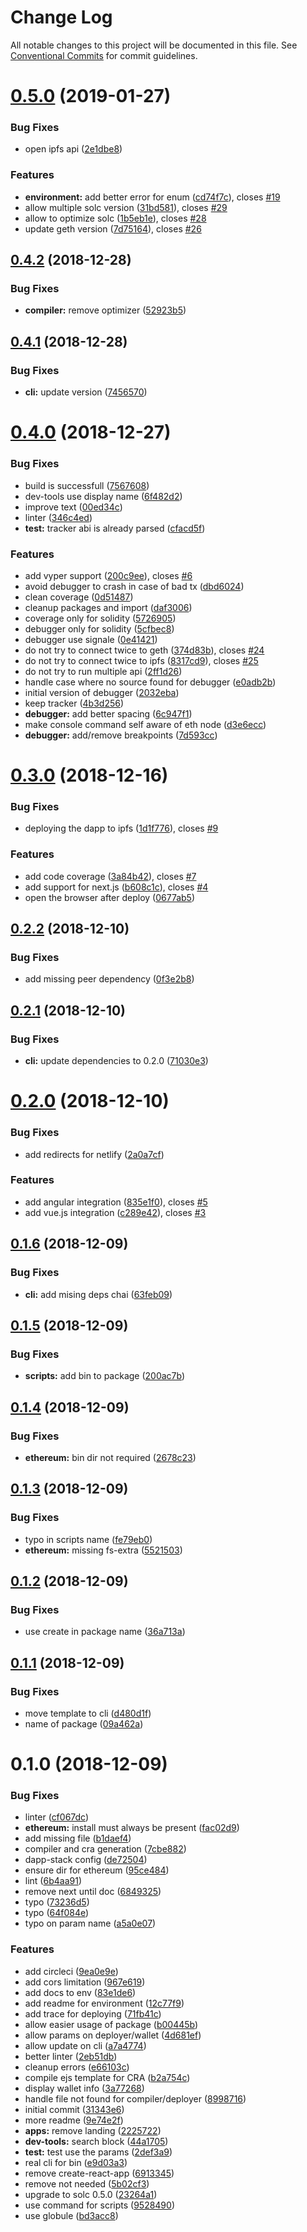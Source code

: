 # Change Log

All notable changes to this project will be documented in this file.
See [Conventional Commits](https://conventionalcommits.org) for commit guidelines.

# [0.5.0](https://github.com/Dapp-Stack/Dapp-Stack/compare/v0.4.2...v0.5.0) (2019-01-27)


### Bug Fixes

* open ipfs api ([2e1dbe8](https://github.com/Dapp-Stack/Dapp-Stack/commit/2e1dbe8))


### Features

* **environment:** add better error for enum ([cd74f7c](https://github.com/Dapp-Stack/Dapp-Stack/commit/cd74f7c)), closes [#19](https://github.com/Dapp-Stack/Dapp-Stack/issues/19)
* allow multiple solc version ([31bd581](https://github.com/Dapp-Stack/Dapp-Stack/commit/31bd581)), closes [#29](https://github.com/Dapp-Stack/Dapp-Stack/issues/29)
* allow to optimize solc ([1b5eb1e](https://github.com/Dapp-Stack/Dapp-Stack/commit/1b5eb1e)), closes [#28](https://github.com/Dapp-Stack/Dapp-Stack/issues/28)
* update geth version ([7d75164](https://github.com/Dapp-Stack/Dapp-Stack/commit/7d75164)), closes [#26](https://github.com/Dapp-Stack/Dapp-Stack/issues/26)





## [0.4.2](https://github.com/Dapp-Stack/Dapp-Stack/compare/v0.4.1...v0.4.2) (2018-12-28)


### Bug Fixes

* **compiler:** remove optimizer ([52923b5](https://github.com/Dapp-Stack/Dapp-Stack/commit/52923b5))





## [0.4.1](https://github.com/Dapp-Stack/Dapp-Stack/compare/v0.4.0...v0.4.1) (2018-12-28)


### Bug Fixes

* **cli:** update version ([7456570](https://github.com/Dapp-Stack/Dapp-Stack/commit/7456570))





# [0.4.0](https://github.com/Dapp-Stack/Dapp-Stack/compare/v0.3.0...v0.4.0) (2018-12-27)


### Bug Fixes

* build is successfull ([7567608](https://github.com/Dapp-Stack/Dapp-Stack/commit/7567608))
* dev-tools use display name ([6f482d2](https://github.com/Dapp-Stack/Dapp-Stack/commit/6f482d2))
* improve text ([00ed34c](https://github.com/Dapp-Stack/Dapp-Stack/commit/00ed34c))
* linter ([346c4ed](https://github.com/Dapp-Stack/Dapp-Stack/commit/346c4ed))
* **test:** tracker abi is already parsed ([cfacd5f](https://github.com/Dapp-Stack/Dapp-Stack/commit/cfacd5f))


### Features

* add vyper support ([200c9ee](https://github.com/Dapp-Stack/Dapp-Stack/commit/200c9ee)), closes [#6](https://github.com/Dapp-Stack/Dapp-Stack/issues/6)
* avoid debugger to crash in case of bad tx ([dbd6024](https://github.com/Dapp-Stack/Dapp-Stack/commit/dbd6024))
* clean coverage ([0d51487](https://github.com/Dapp-Stack/Dapp-Stack/commit/0d51487))
* cleanup packages and import ([daf3006](https://github.com/Dapp-Stack/Dapp-Stack/commit/daf3006))
* coverage only for solidity ([5726905](https://github.com/Dapp-Stack/Dapp-Stack/commit/5726905))
* debugger only for solidity ([5cfbec8](https://github.com/Dapp-Stack/Dapp-Stack/commit/5cfbec8))
* debugger use signale ([0e41421](https://github.com/Dapp-Stack/Dapp-Stack/commit/0e41421))
* do not try to connect twice to geth ([374d83b](https://github.com/Dapp-Stack/Dapp-Stack/commit/374d83b)), closes [#24](https://github.com/Dapp-Stack/Dapp-Stack/issues/24)
* do not try to connect twice to ipfs ([8317cd9](https://github.com/Dapp-Stack/Dapp-Stack/commit/8317cd9)), closes [#25](https://github.com/Dapp-Stack/Dapp-Stack/issues/25)
* do not try to run multiple api ([2ff1d26](https://github.com/Dapp-Stack/Dapp-Stack/commit/2ff1d26))
* handle case where no source found for debugger ([e0adb2b](https://github.com/Dapp-Stack/Dapp-Stack/commit/e0adb2b))
* initial version of debugger ([2032eba](https://github.com/Dapp-Stack/Dapp-Stack/commit/2032eba))
* keep tracker ([4b3d256](https://github.com/Dapp-Stack/Dapp-Stack/commit/4b3d256))
* **debugger:** add better spacing ([6c947f1](https://github.com/Dapp-Stack/Dapp-Stack/commit/6c947f1))
* make console command self aware of eth node ([d3e6ecc](https://github.com/Dapp-Stack/Dapp-Stack/commit/d3e6ecc))
* **debugger:** add/remove breakpoints ([7d593cc](https://github.com/Dapp-Stack/Dapp-Stack/commit/7d593cc))





# [0.3.0](https://github.com/Dapp-Stack/Dapp-Stack/compare/v0.2.2...v0.3.0) (2018-12-16)


### Bug Fixes

* deploying the dapp to ipfs ([1d1f776](https://github.com/Dapp-Stack/Dapp-Stack/commit/1d1f776)), closes [#9](https://github.com/Dapp-Stack/Dapp-Stack/issues/9)


### Features

* add code coverage ([3a84b42](https://github.com/Dapp-Stack/Dapp-Stack/commit/3a84b42)), closes [#7](https://github.com/Dapp-Stack/Dapp-Stack/issues/7)
* add support for next.js ([b608c1c](https://github.com/Dapp-Stack/Dapp-Stack/commit/b608c1c)), closes [#4](https://github.com/Dapp-Stack/Dapp-Stack/issues/4)
* open the browser after deploy ([0677ab5](https://github.com/Dapp-Stack/Dapp-Stack/commit/0677ab5))





## [0.2.2](https://github.com/Dapp-Stack/Dapp-Stack/compare/v0.2.1...v0.2.2) (2018-12-10)


### Bug Fixes

* add missing peer dependency ([0f3e2b8](https://github.com/Dapp-Stack/Dapp-Stack/commit/0f3e2b8))





## [0.2.1](https://github.com/Dapp-Stack/Dapp-Stack/compare/v0.2.0...v0.2.1) (2018-12-10)


### Bug Fixes

* **cli:** update dependencies to 0.2.0 ([71030e3](https://github.com/Dapp-Stack/Dapp-Stack/commit/71030e3))





# [0.2.0](https://github.com/Dapp-Stack/Dapp-Stack/compare/v0.1.6...v0.2.0) (2018-12-10)


### Bug Fixes

* add redirects for netlify ([2a0a7cf](https://github.com/Dapp-Stack/Dapp-Stack/commit/2a0a7cf))


### Features

* add angular integration ([835e1f0](https://github.com/Dapp-Stack/Dapp-Stack/commit/835e1f0)), closes [#5](https://github.com/Dapp-Stack/Dapp-Stack/issues/5)
* add vue.js integration ([c289e42](https://github.com/Dapp-Stack/Dapp-Stack/commit/c289e42)), closes [#3](https://github.com/Dapp-Stack/Dapp-Stack/issues/3)





## [0.1.6](https://github.com/Dapp-Stack/Dapp-Stack/compare/v0.1.5...v0.1.6) (2018-12-09)


### Bug Fixes

* **cli:** add mising deps chai ([63feb09](https://github.com/Dapp-Stack/Dapp-Stack/commit/63feb09))





## [0.1.5](https://github.com/Dapp-Stack/Dapp-Stack/compare/v0.1.4...v0.1.5) (2018-12-09)


### Bug Fixes

* **scripts:** add bin to package ([200ac7b](https://github.com/Dapp-Stack/Dapp-Stack/commit/200ac7b))





## [0.1.4](https://github.com/Dapp-Stack/Dapp-Stack/compare/v0.1.3...v0.1.4) (2018-12-09)


### Bug Fixes

* **ethereum:** bin dir not required ([2678c23](https://github.com/Dapp-Stack/Dapp-Stack/commit/2678c23))





## [0.1.3](https://github.com/Dapp-Stack/Dapp-Stack/compare/v0.1.2...v0.1.3) (2018-12-09)


### Bug Fixes

* typo in scripts name ([fe79eb0](https://github.com/Dapp-Stack/Dapp-Stack/commit/fe79eb0))
* **ethereum:** missing fs-extra ([5521503](https://github.com/Dapp-Stack/Dapp-Stack/commit/5521503))





## [0.1.2](https://github.com/Dapp-Stack/Dapp-Stack/compare/v0.1.1...v0.1.2) (2018-12-09)


### Bug Fixes

* use create in package name ([36a713a](https://github.com/Dapp-Stack/Dapp-Stack/commit/36a713a))





## [0.1.1](https://github.com/Dapp-Stack/Dapp-Stack/compare/v0.1.0...v0.1.1) (2018-12-09)


### Bug Fixes

* move template to cli ([d480d1f](https://github.com/Dapp-Stack/Dapp-Stack/commit/d480d1f))
* name of package ([09a462a](https://github.com/Dapp-Stack/Dapp-Stack/commit/09a462a))





# 0.1.0 (2018-12-09)


### Bug Fixes

* linter ([cf067dc](https://github.com/Dapp-Stack/Dapp-Stack/commit/cf067dc))
* **ethereum:** install must always be present ([fac02d9](https://github.com/Dapp-Stack/Dapp-Stack/commit/fac02d9))
* add missing file ([b1daef4](https://github.com/Dapp-Stack/Dapp-Stack/commit/b1daef4))
* compiler and cra generation ([7cbe882](https://github.com/Dapp-Stack/Dapp-Stack/commit/7cbe882))
* dapp-stack config ([de72504](https://github.com/Dapp-Stack/Dapp-Stack/commit/de72504))
* ensure dir for ethereum ([95ce484](https://github.com/Dapp-Stack/Dapp-Stack/commit/95ce484))
* lint ([6b4aa91](https://github.com/Dapp-Stack/Dapp-Stack/commit/6b4aa91))
* remove next until doc ([6849325](https://github.com/Dapp-Stack/Dapp-Stack/commit/6849325))
* typo ([73236d5](https://github.com/Dapp-Stack/Dapp-Stack/commit/73236d5))
* typo ([64f084e](https://github.com/Dapp-Stack/Dapp-Stack/commit/64f084e))
* typo on param name ([a5a0e07](https://github.com/Dapp-Stack/Dapp-Stack/commit/a5a0e07))


### Features

* add circleci ([9ea0e9e](https://github.com/Dapp-Stack/Dapp-Stack/commit/9ea0e9e))
* add cors limitation ([967e619](https://github.com/Dapp-Stack/Dapp-Stack/commit/967e619))
* add docs to env ([83e1de6](https://github.com/Dapp-Stack/Dapp-Stack/commit/83e1de6))
* add readme for environment ([12c77f9](https://github.com/Dapp-Stack/Dapp-Stack/commit/12c77f9))
* add trace for deploying ([71fb41c](https://github.com/Dapp-Stack/Dapp-Stack/commit/71fb41c))
* allow easier usage of package ([b00445b](https://github.com/Dapp-Stack/Dapp-Stack/commit/b00445b))
* allow params on deployer/wallet ([4d681ef](https://github.com/Dapp-Stack/Dapp-Stack/commit/4d681ef))
* allow update on cli ([a7a4774](https://github.com/Dapp-Stack/Dapp-Stack/commit/a7a4774))
* better linter ([2eb51db](https://github.com/Dapp-Stack/Dapp-Stack/commit/2eb51db))
* cleanup errors ([e66103c](https://github.com/Dapp-Stack/Dapp-Stack/commit/e66103c))
* compile ejs template for CRA ([b2a754c](https://github.com/Dapp-Stack/Dapp-Stack/commit/b2a754c))
* display wallet info ([3a77268](https://github.com/Dapp-Stack/Dapp-Stack/commit/3a77268))
* handle file not found for compiler/deployer ([8998716](https://github.com/Dapp-Stack/Dapp-Stack/commit/8998716))
* initial commit ([31343e6](https://github.com/Dapp-Stack/Dapp-Stack/commit/31343e6))
* more readme ([9e74e2f](https://github.com/Dapp-Stack/Dapp-Stack/commit/9e74e2f))
* **apps:** remove landing ([2225722](https://github.com/Dapp-Stack/Dapp-Stack/commit/2225722))
* **dev-tools:** search block ([44a1705](https://github.com/Dapp-Stack/Dapp-Stack/commit/44a1705))
* **test:** test use the params ([2def3a9](https://github.com/Dapp-Stack/Dapp-Stack/commit/2def3a9))
* real cli for bin ([e9d03a3](https://github.com/Dapp-Stack/Dapp-Stack/commit/e9d03a3))
* remove create-react-app ([6913345](https://github.com/Dapp-Stack/Dapp-Stack/commit/6913345))
* remove not needed ([5b02cf3](https://github.com/Dapp-Stack/Dapp-Stack/commit/5b02cf3))
* upgrade to solc 0.5.0 ([23264a1](https://github.com/Dapp-Stack/Dapp-Stack/commit/23264a1))
* use command for scripts ([9528490](https://github.com/Dapp-Stack/Dapp-Stack/commit/9528490))
* use globule ([bd3acc8](https://github.com/Dapp-Stack/Dapp-Stack/commit/bd3acc8))
